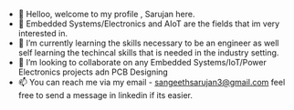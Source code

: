 - 👋 Helloo, welcome to my profile , Sarujan here.
- 👀  Embedded Systems/Electronics and AIoT are the fields that im very interested in. 
- 🌱 I’m currently learning the skills necessary to be an engineer as well self learning the techincal skills that is needed in the industry setting.
- 💞️ I’m looking to collaborate on any Embedded Systems/IoT/Power Electronics projects adn PCB Designing  
- 📫 You can reach me via my email - sangeethsarujan3@gmail.com feel free to send a message in linkedin if its easier.
<!---
LagSensei/LagSensei is a ✨ special ✨ repository because its `README.md` (this file) appears on your GitHub profile.
You can click the Preview link to take a look at your changes.
--->
